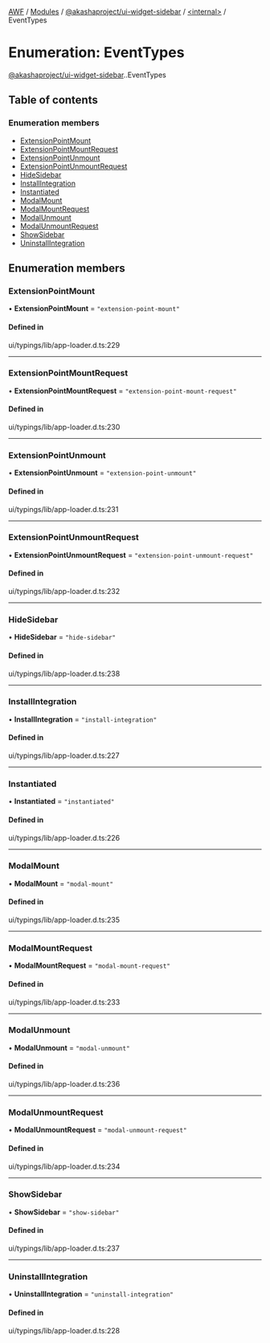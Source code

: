 [AWF](../README.md) / [Modules](../modules.md) / [@akashaproject/ui-widget-sidebar](../modules/akashaproject_ui_widget_sidebar.md) / [<internal\>](../modules/akashaproject_ui_widget_sidebar._internal_.md) / EventTypes

# Enumeration: EventTypes

[@akashaproject/ui-widget-sidebar](../modules/akashaproject_ui_widget_sidebar.md).[<internal>](../modules/akashaproject_ui_widget_sidebar._internal_.md).EventTypes

## Table of contents

### Enumeration members

- [ExtensionPointMount](akashaproject_ui_widget_sidebar._internal_.EventTypes.md#extensionpointmount)
- [ExtensionPointMountRequest](akashaproject_ui_widget_sidebar._internal_.EventTypes.md#extensionpointmountrequest)
- [ExtensionPointUnmount](akashaproject_ui_widget_sidebar._internal_.EventTypes.md#extensionpointunmount)
- [ExtensionPointUnmountRequest](akashaproject_ui_widget_sidebar._internal_.EventTypes.md#extensionpointunmountrequest)
- [HideSidebar](akashaproject_ui_widget_sidebar._internal_.EventTypes.md#hidesidebar)
- [InstallIntegration](akashaproject_ui_widget_sidebar._internal_.EventTypes.md#installintegration)
- [Instantiated](akashaproject_ui_widget_sidebar._internal_.EventTypes.md#instantiated)
- [ModalMount](akashaproject_ui_widget_sidebar._internal_.EventTypes.md#modalmount)
- [ModalMountRequest](akashaproject_ui_widget_sidebar._internal_.EventTypes.md#modalmountrequest)
- [ModalUnmount](akashaproject_ui_widget_sidebar._internal_.EventTypes.md#modalunmount)
- [ModalUnmountRequest](akashaproject_ui_widget_sidebar._internal_.EventTypes.md#modalunmountrequest)
- [ShowSidebar](akashaproject_ui_widget_sidebar._internal_.EventTypes.md#showsidebar)
- [UninstallIntegration](akashaproject_ui_widget_sidebar._internal_.EventTypes.md#uninstallintegration)

## Enumeration members

### ExtensionPointMount

• **ExtensionPointMount** = `"extension-point-mount"`

#### Defined in

ui/typings/lib/app-loader.d.ts:229

___

### ExtensionPointMountRequest

• **ExtensionPointMountRequest** = `"extension-point-mount-request"`

#### Defined in

ui/typings/lib/app-loader.d.ts:230

___

### ExtensionPointUnmount

• **ExtensionPointUnmount** = `"extension-point-unmount"`

#### Defined in

ui/typings/lib/app-loader.d.ts:231

___

### ExtensionPointUnmountRequest

• **ExtensionPointUnmountRequest** = `"extension-point-unmount-request"`

#### Defined in

ui/typings/lib/app-loader.d.ts:232

___

### HideSidebar

• **HideSidebar** = `"hide-sidebar"`

#### Defined in

ui/typings/lib/app-loader.d.ts:238

___

### InstallIntegration

• **InstallIntegration** = `"install-integration"`

#### Defined in

ui/typings/lib/app-loader.d.ts:227

___

### Instantiated

• **Instantiated** = `"instantiated"`

#### Defined in

ui/typings/lib/app-loader.d.ts:226

___

### ModalMount

• **ModalMount** = `"modal-mount"`

#### Defined in

ui/typings/lib/app-loader.d.ts:235

___

### ModalMountRequest

• **ModalMountRequest** = `"modal-mount-request"`

#### Defined in

ui/typings/lib/app-loader.d.ts:233

___

### ModalUnmount

• **ModalUnmount** = `"modal-unmount"`

#### Defined in

ui/typings/lib/app-loader.d.ts:236

___

### ModalUnmountRequest

• **ModalUnmountRequest** = `"modal-unmount-request"`

#### Defined in

ui/typings/lib/app-loader.d.ts:234

___

### ShowSidebar

• **ShowSidebar** = `"show-sidebar"`

#### Defined in

ui/typings/lib/app-loader.d.ts:237

___

### UninstallIntegration

• **UninstallIntegration** = `"uninstall-integration"`

#### Defined in

ui/typings/lib/app-loader.d.ts:228
